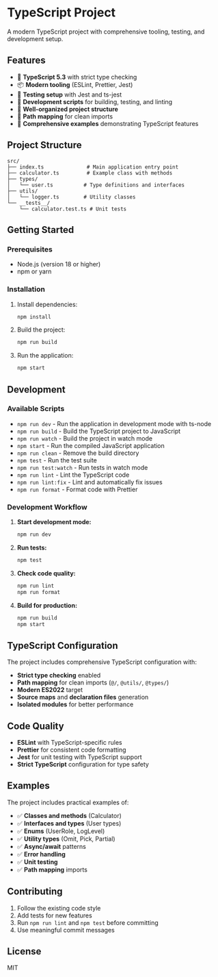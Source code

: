 # TypeScript Project

A modern TypeScript project with comprehensive tooling, testing, and development setup.

## Features

- 🚀 **TypeScript 5.3** with strict type checking
- 📦 **Modern tooling** (ESLint, Prettier, Jest)
- 🧪 **Testing setup** with Jest and ts-jest
- 🔧 **Development scripts** for building, testing, and linting
- 📁 **Well-organized project structure**
- 🎯 **Path mapping** for clean imports
- 📝 **Comprehensive examples** demonstrating TypeScript features

## Project Structure

```
src/
├── index.ts              # Main application entry point
├── calculator.ts         # Example class with methods
├── types/
│   └── user.ts          # Type definitions and interfaces
├── utils/
│   └── logger.ts        # Utility classes
└── __tests__/
    └── calculator.test.ts # Unit tests
```

## Getting Started

### Prerequisites

- Node.js (version 18 or higher)
- npm or yarn

### Installation

1. Install dependencies:
   ```bash
   npm install
   ```

2. Build the project:
   ```bash
   npm run build
   ```

3. Run the application:
   ```bash
   npm start
   ```

## Development

### Available Scripts

- `npm run dev` - Run the application in development mode with ts-node
- `npm run build` - Build the TypeScript project to JavaScript
- `npm run watch` - Build the project in watch mode
- `npm start` - Run the compiled JavaScript application
- `npm run clean` - Remove the build directory
- `npm test` - Run the test suite
- `npm run test:watch` - Run tests in watch mode
- `npm run lint` - Lint the TypeScript code
- `npm run lint:fix` - Lint and automatically fix issues
- `npm run format` - Format code with Prettier

### Development Workflow

1. **Start development mode:**
   ```bash
   npm run dev
   ```

2. **Run tests:**
   ```bash
   npm test
   ```

3. **Check code quality:**
   ```bash
   npm run lint
   npm run format
   ```

4. **Build for production:**
   ```bash
   npm run build
   npm start
   ```

## TypeScript Configuration

The project includes comprehensive TypeScript configuration with:

- **Strict type checking** enabled
- **Path mapping** for clean imports (`@/`, `@utils/`, `@types/`)
- **Modern ES2022** target
- **Source maps** and **declaration files** generation
- **Isolated modules** for better performance

## Code Quality

- **ESLint** with TypeScript-specific rules
- **Prettier** for consistent code formatting
- **Jest** for unit testing with TypeScript support
- **Strict TypeScript** configuration for type safety

## Examples

The project includes practical examples of:

- ✅ **Classes and methods** (Calculator)
- ✅ **Interfaces and types** (User types)
- ✅ **Enums** (UserRole, LogLevel)
- ✅ **Utility types** (Omit, Pick, Partial)
- ✅ **Async/await** patterns
- ✅ **Error handling**
- ✅ **Unit testing**
- ✅ **Path mapping** imports

## Contributing

1. Follow the existing code style
2. Add tests for new features
3. Run `npm run lint` and `npm test` before committing
4. Use meaningful commit messages

## License

MIT 